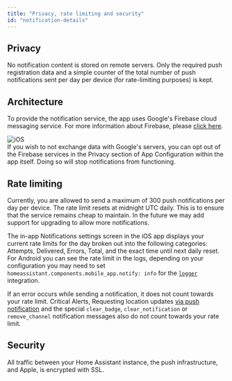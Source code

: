 ```yaml
---
title: "Privacy, rate limiting and security"
id: "notification-details"
---
```


## Privacy

No notification content is stored on remote servers. Only the required push registration data and a simple counter of the total number of push notifications sent per day per device (for rate-limiting purposes) is kept.

## Architecture
To provide the notification service, the app uses Google's Firebase cloud messaging service. For more information about Firebase, please [click here](https://firebase.google.com/docs/cloud-messaging).

![iOS](/assets/iOS.svg)<br />
If you wish to not exchange data with Google's servers, you can opt out of the Firebase services in the Privacy section of App Configuration within the app itself. Doing so will stop notifications from functioning.  

## Rate limiting

Currently, you are allowed to send a maximum of 300 push notifications per day per device. The rate limit resets at midnight UTC daily. This is to ensure that the service remains cheap to maintain. In the future we may add support for upgrading to allow more notifications.

The in-app Notifications settings screen in the iOS app displays your current rate limits for the day broken out into the following categories: Attempts, Delivered, Errors, Total, and the exact time until next daily reset. For Android you can see the rate limit in the logs, depending on your configuration you may need to set `homeassistant.components.mobile_app.notify: info` for the [`logger`](https://www.home-assistant.io/integrations/logger/) integration.

If an error occurs while sending a notification, it does not count towards your rate limit. Critical Alerts, Requesting location updates [via push notification](notifications/location.md) and the special `clear_badge`, `clear_notification` or `remove_channel` notification messages also do not count towards your rate limit.


## Security

All traffic between your Home Assistant instance, the push infrastructure, and Apple, is encrypted with SSL.
